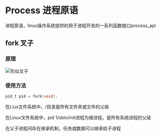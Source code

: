 # Process 进程原语

进程原语，linux操作系统提供的用于进程开发的一系列函数接口process_api

## fork 叉子

### 原理

![](https://liuhao-aliyun-oss.oss-cn-beijing.aliyuncs.com/1685777615060.png "形似叉子")

### 使用方法

```c
pid_t pid = fork(void);
```

在Liux文件系统中，/目录是所有文件夹或文件的父级

在Linux文件系统中，pid 1/sbin/init进程为根进程，是所有系统进程的父级

在父子进程间存在继承机制，任务或数据可以继承给子进程